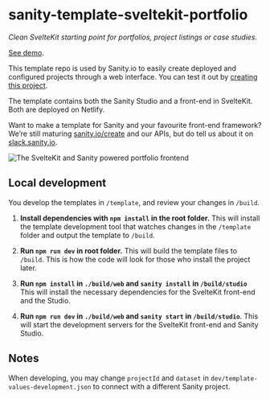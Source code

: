 # sanity-template-sveltekit-portfolio

_Clean SvelteKit starting point for portfolios, project listings or case studies._

[See demo](https://sanity-template-sveltekit-portfolio-web.netlify.com/).

This template repo is used by Sanity.io to easily create deployed and configured projects through a web interface. You can test it out by [creating this project](https://www.sanity.io/create/?template=taocode%2Fsanity-template-sveltekit-portfolio).

The template contains both the Sanity Studio and a front-end in SvelteKit. Both are deployed on Netlify.

Want to make a template for Sanity and your favourite front-end framework? We’re still maturing [sanity.io/create](https://sanity.io/create) and our APIs, but do tell us about it on [slack.sanity.io](https://slack.sanity.io).

![The SvelteKit and Sanity powered portfolio frontend](https://github.com/taocode/sanity-template-sveltekit-portfolio/blob/main/assets/frontend.jpg?raw=true)

## Local development

You develop the templates in `/template`, and review your changes in `/build`.

1. **Install dependencies with `npm install` in the root folder.** This will install the template development tool that watches changes in the `/template` folder and output the template to `/build`.

2. **Run `npm run dev` in root folder.** This will build the template files to `/build`. This is how the code will look for those who install the project later.

3. **Run `npm install` in `./build/web` and `sanity install` in `/build/studio`** This will install the necessary dependencies for the SvelteKit front-end and the Studio.

4. **Run `npm run dev` in `./build/web` and `sanity start` in `/build/studio`**. This will start the development servers for the SvelteKit front-end and Sanity Studio.

## Notes

When developing, you may change `projectId` and `dataset` in `dev/template-values-development.json` to connect with a different Sanity project.
